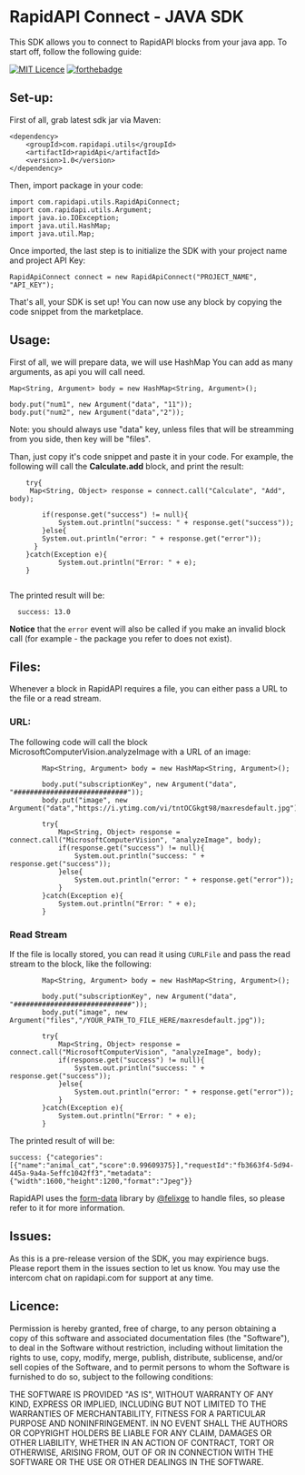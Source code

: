 # RapidAPI Connect - JAVA SDK

This SDK allows you to connect to RapidAPI blocks from your java app. To start off, follow the following guide:

[![MIT Licence](https://badges.frapsoft.com/os/mit/mit.png?v=103)](https://opensource.org/licenses/mit-license.php)
[![forthebadge](http://forthebadge.com/images/badges/built-by-developers.svg)](http://forthebadge.com)

## Set-up:

First of all, grab latest sdk jar via Maven:

	<dependency>
	    <groupId>com.rapidapi.utils</groupId>
	    <artifactId>rapidApi</artifactId>
	    <version>1.0</version>
  	</dependency>

Then, import package in your code:

    import com.rapidapi.utils.RapidApiConnect;
    import com.rapidapi.utils.Argument;
    import java.io.IOException;
    import java.util.HashMap;
    import java.util.Map;

Once imported, the last step is to initialize the SDK with your project name and project API Key:

    RapidApiConnect connect = new RapidApiConnect("PROJECT_NAME", "API_KEY");

That's all, your SDK is set up! You can now use any block by copying the code snippet from the marketplace.

## Usage:

First of all, we will prepare data, we will use HashMap You can add as many arguments, as api you will call need.

	Map<String, Argument> body = new HashMap<String, Argument>();
    
    body.put("num1", new Argument("data", "11"));
    body.put("num2", new Argument("data","2"));
    
Note: you should always use "data" key, unless files that will be streamming from you side, then key will be "files".

Than, just copy it's code snippet and paste it in your code. For example, the following will call the **Calculate.add** block, and print the result:

```
    try{
     Map<String, Object> response = connect.call("Calculate", "Add", body);
     
	    if(response.get("success") != null){
	    	System.out.println("success: " + response.get("success"));
	    }else{
      	System.out.println("error: " + response.get("error"));
      }
    }catch(Exception e){
	    	System.out.println("Error: " + e);
    }
    
```

The printed result will be:

```
  success: 13.0
```

**Notice** that the `error` event will also be called if you make an invalid block call (for example - the package you refer to does not exist).

## Files:
Whenever a block in RapidAPI requires a file, you can either pass a URL to the file or a read stream.

### URL:
The following code will call the block MicrosoftComputerVision.analyzeImage with a URL of an image:

```
	    Map<String, Argument> body = new HashMap<String, Argument>();
      
    	body.put("subscriptionKey", new Argument("data", "############################"));
    	body.put("image", new Argument("data","https://i.ytimg.com/vi/tntOCGkgt98/maxresdefault.jpg"));

	    try{
	    	Map<String, Object> response = connect.call("MicrosoftComputerVision", "analyzeImage", body);
	    	if(response.get("success") != null){
	    		System.out.println("success: " + response.get("success"));
	    	}else{
      			System.out.println("error: " + response.get("error"));
      		}
	    }catch(Exception e){
	    	System.out.println("Error: " + e);
	    }

```

### Read Stream
If the file is locally stored, you can read it using `CURLFile` and pass the read stream to the block, like the following:
```
		Map<String, Argument> body = new HashMap<String, Argument>();
    
    	body.put("subscriptionKey", new Argument("data", "#############################"));
    	body.put("image", new Argument("files","/YOUR_PATH_TO_FILE_HERE/maxresdefault.jpg"));

	    try{
	    	Map<String, Object> response = connect.call("MicrosoftComputerVision", "analyzeImage", body);
	    	if(response.get("success") != null){
	    		System.out.println("success: " + response.get("success"));
	    	}else{
      			System.out.println("error: " + response.get("error"));
      		}
	    }catch(Exception e){
	    	System.out.println("Error: " + e);
	    }
```

The printed result of will be:

```
success: {"categories":[{"name":"animal_cat","score":0.99609375}],"requestId":"fb3663f4-5d94-445a-9a4a-5effc1042ff3","metadata":{"width":1600,"height":1200,"format":"Jpeg"}}
```

RapidAPI uses the [form-data](https://github.com/form-data/form-data) library by [@felixge](https://github.com/felixge) to handle files, so please refer to it for more information.

## Issues:

As this is a pre-release version of the SDK, you may expirience bugs. Please report them in the issues section to let us know. You may use the intercom chat on rapidapi.com for support at any time.

## Licence:

Permission is hereby granted, free of charge, to any person obtaining a copy of this software and associated documentation files (the "Software"), to deal in the Software without restriction, including without limitation the rights to use, copy, modify, merge, publish, distribute, sublicense, and/or sell copies of the Software, and to permit persons to whom the Software is furnished to do so, subject to the following conditions:

THE SOFTWARE IS PROVIDED "AS IS", WITHOUT WARRANTY OF ANY KIND, EXPRESS OR IMPLIED, INCLUDING BUT NOT LIMITED TO THE WARRANTIES OF MERCHANTABILITY, FITNESS FOR A PARTICULAR PURPOSE AND NONINFRINGEMENT. IN NO EVENT SHALL THE AUTHORS OR COPYRIGHT HOLDERS BE LIABLE FOR ANY CLAIM, DAMAGES OR OTHER LIABILITY, WHETHER IN AN ACTION OF CONTRACT, TORT OR OTHERWISE, ARISING FROM, OUT OF OR IN CONNECTION WITH THE SOFTWARE OR THE USE OR OTHER DEALINGS IN THE SOFTWARE.
